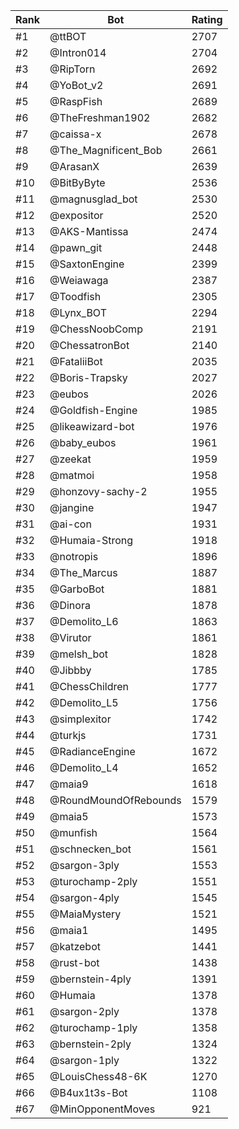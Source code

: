 Rank|Bot|Rating
---|---|---
#1|@ttBOT|2707
#2|@Intron014|2704
#3|@RipTorn|2692
#4|@YoBot_v2|2691
#5|@RaspFish|2689
#6|@TheFreshman1902|2682
#7|@caissa-x|2678
#8|@The_Magnificent_Bob|2661
#9|@ArasanX|2639
#10|@BitByByte|2536
#11|@magnusglad_bot|2530
#12|@expositor|2520
#13|@AKS-Mantissa|2474
#14|@pawn_git|2448
#15|@SaxtonEngine|2399
#16|@Weiawaga|2387
#17|@Toodfish|2305
#18|@Lynx_BOT|2294
#19|@ChessNoobComp|2191
#20|@ChessatronBot|2140
#21|@FataliiBot|2035
#22|@Boris-Trapsky|2027
#23|@eubos|2026
#24|@Goldfish-Engine|1985
#25|@likeawizard-bot|1976
#26|@baby_eubos|1961
#27|@zeekat|1959
#28|@matmoi|1958
#29|@honzovy-sachy-2|1955
#30|@jangine|1947
#31|@ai-con|1931
#32|@Humaia-Strong|1918
#33|@notropis|1896
#34|@The_Marcus|1887
#35|@GarboBot|1881
#36|@Dinora|1878
#37|@Demolito_L6|1863
#38|@Virutor|1861
#39|@melsh_bot|1828
#40|@Jibbby|1785
#41|@ChessChildren|1777
#42|@Demolito_L5|1756
#43|@simplexitor|1742
#44|@turkjs|1731
#45|@RadianceEngine|1672
#46|@Demolito_L4|1652
#47|@maia9|1618
#48|@RoundMoundOfRebounds|1579
#49|@maia5|1573
#50|@munfish|1564
#51|@schnecken_bot|1561
#52|@sargon-3ply|1553
#53|@turochamp-2ply|1551
#54|@sargon-4ply|1545
#55|@MaiaMystery|1521
#56|@maia1|1495
#57|@katzebot|1441
#58|@rust-bot|1438
#59|@bernstein-4ply|1391
#60|@Humaia|1378
#61|@sargon-2ply|1378
#62|@turochamp-1ply|1358
#63|@bernstein-2ply|1324
#64|@sargon-1ply|1322
#65|@LouisChess48-6K|1270
#66|@B4ux1t3s-Bot|1108
#67|@MinOpponentMoves|921
